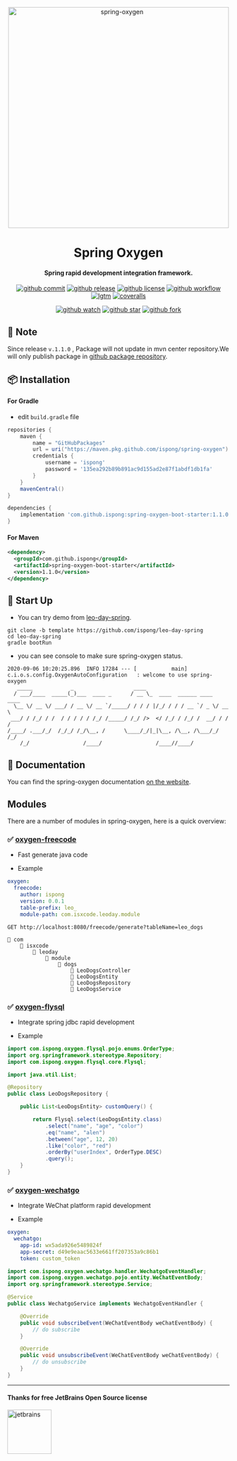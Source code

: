 <p align="center">
  <a href="https://github.com/ispong/spring-oxygen">
    <img alt="spring-oxygen" width="500" src="https://gitee.com/ispong/blog-images/raw/master/design/oxygen.png">
  </a>
</p>

<h1 align="center">
    Spring Oxygen
</h1>

<h4 align="center">
    Spring rapid development integration framework.
</h4>

<div align="center">

[![github commit][commit-image]][commit-url] [![github release][release-image]][release-url] [![github license][license-image]][license-url] [![github workflow][workflow-image]][workflow-url] [![lgtm][lgtm-image]][lgtm-url] [![coveralls][coveralls-image]][coveralls-url]

[commit-image]: https://img.shields.io/github/last-commit/ispong/spring-oxygen?style=flat-square
[commit-url]: https://github.com/ispong/spring-oxygen/graphs/commit-activity
[release-image]: https://img.shields.io/github/v/release/ispong/spring-oxygen?style=flat-square
[release-url]: https://github.com/ispong/spring-oxygen/releases
[license-image]: https://img.shields.io/github/license/ispong/spring-oxygen?style=flat-square
[license-url]: https://github.com/ispong/spring-oxygen/blob/master/LICENSE
[workflow-image]: https://img.shields.io/github/workflow/status/ispong/spring-oxygen/release%20ci?style=flat-square
[workflow-url]: https://github.com/ispong/spring-oxygen/actions?query=workflow%3A%22release+ci%22
[lgtm-image]: https://img.shields.io/lgtm/grade/java/github/ispong/spring-oxygen?style=flat-square
[lgtm-url]: https://lgtm.com/projects/g/ispong/spring-oxygen/latest/files/?sort=name&dir=ASC&mode=heatmap
[coveralls-image]: https://img.shields.io/coveralls/github/ispong/spring-oxygen?style=flat-square
[coveralls-url]: https://coveralls.io/github/ispong/spring-oxygen?branch=latest
</div>

<div align="center">

[![github watch][watch-image]][watch-url] [![github star][star-image]][star-url] [![github fork][fork-image]][fork-url]

[watch-image]: https://img.shields.io/github/watchers/ispong/spring-oxygen?style=social
[watch-url]: https://github.com/ispong/spring-oxygen/watchers
[star-image]: https://img.shields.io/github/stars/ispong/spring-oxygen?style=social
[star-url]: https://github.com/ispong/spring-oxygen/stargazers
[fork-image]: https://img.shields.io/github/forks/ispong/spring-oxygen?style=social
[fork-url]: https://github.com/ispong/spring-oxygen/network/members
</div>

## 🚨 Note

Since release `v.1.1.0` , Package will not update in mvn center repository.We will only publish package in [github package repository](https://github.com/ispong/spring-oxygen/packages).

## 📦 Installation

#### For Gradle

- edit `build.gradle` file
```groovy
repositories {
    maven {
        name = "GitHubPackages"
        url = uri("https://maven.pkg.github.com/ispong/spring-oxygen")
        credentials {
            username = 'ispong'
            password = '135ea292b89b891ac9d155ad2e87f1abdf1db1fa'
        }
    }
    mavenCentral()
}

dependencies {
    implementation 'com.github.ispong:spring-oxygen-boot-starter:1.1.0'
}
```

#### For Maven

```xml
<dependency>
  <groupId>com.github.ispong</groupId>
  <artifactId>spring-oxygen-boot-starter</artifactId>
  <version>1.1.0</version>
</dependency>
```

## 🔨 Start Up

- You can try demo from [leo-day-spring](https://github.com/ispong/leo-day-spring).
```text
git clone -b template https://github.com/ispong/leo-day-spring
cd leo-day-spring
gradle bootRun
```

- you can see console to make sure spring-oxygen status.
```text
2020-09-06 10:20:25.896  INFO 17284 --- [           main] c.i.o.s.config.OxygenAutoConfiguration   : welcome to use spring-oxygen
   _____            _                   ____
  / ___/____  _____(_)___  ____ _      / __ \_  ____  ______ ____  ____
  \__ \/ __ \/ ___/ / __ \/ __ `/_____/ / / / |/_/ / / / __ `/ _ \/ __ \
 ___/ / /_/ / /  / / / / / /_/ /_____/ /_/ />  </ /_/ / /_/ /  __/ / / /
/____/ .___/_/  /_/_/ /_/\__, /      \____/_/|_|\__, /\__, /\___/_/ /_/
    /_/                 /____/                 /____//____/
```

## 📄 Documentation

You can find the spring-oxygen documentation [on the website](https://ispong.gitee.io/tags/spring-oxygen/).

## Modules

There are a number of modules in spring-oxygen, here is a quick overview:

### ✅ [oxygen-freecode]()

- Fast generate java code

- Example

```yaml
oxygen:
  freecode:
    author: ispong
    version: 0.0.1
    table-prefix: leo_
    module-path: com.isxcode.leoday.module
```

```http request
GET http://localhost:8080/freecode/generate?tableName=leo_dogs
```

```text
📂 com
    📂 isxcode
        📂 leoday
            📂 module
                📂 dogs
                    📄 LeoDogsController
                    📄 LeoDogsEntity
                    📄 LeoDogsRepository
                    📄 LeoDogsService
```

### ✅ [oxygen-flysql]()

- Integrate spring jdbc rapid development

- Example

```java
import com.ispong.oxygen.flysql.pojo.enums.OrderType;
import org.springframework.stereotype.Repository;
import com.ispong.oxygen.flysql.core.Flysql;

import java.util.List;

@Repository
public class LeoDogsRepository {

    public List<LeoDogsEntity> customQuery() {

        return Flysql.select(LeoDogsEntity.class)
            .select("name", "age", "color")
            .eq("name", "alen")
            .between("age", 12, 20)
            .like("color", "red")
            .orderBy("userIndex", OrderType.DESC)
            .query();
    }
}
```

### ✅ [oxygen-wechatgo]()

- Integrate WeChat platform rapid development

- Example

```yaml
oxygen:
  wechatgo:
    app-id: wx5ada926e5489824f
    app-secret: d49e9eaac5633e661ff207353a9c86b1
    token: custom_token
```

```java
import com.ispong.oxygen.wechatgo.handler.WechatgoEventHandler;
import com.ispong.oxygen.wechatgo.pojo.entity.WeChatEventBody;
import org.springframework.stereotype.Service;

@Service
public class WechatgoService implements WechatgoEventHandler {

    @Override
    public void subscribeEvent(WeChatEventBody weChatEventBody) {
        // do subscribe
    }

    @Override
    public void unsubscribeEvent(WeChatEventBody weChatEventBody) {
        // do unsubscribe
    }
}
```

***

#### Thanks for free JetBrains Open Source license

<a href="https://www.jetbrains.com/?from=spring-oxygen" target="_blank"><img src="https://gitee.com/ispong/blog-images/raw/master/idea/jetbrains-3.png" height="100" alt="jetbrains"/></a>